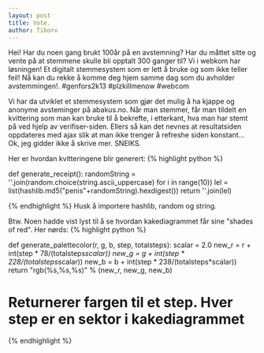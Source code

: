```yaml
---
layout: post
title: Vote. 
author: Tiborv
---
```


Hei! Har du noen gang brukt 100år på en avstemning? Har du måttet sitte og vente på at stemmene skulle bli opptalt 300 ganger til? Vi i webkom har løsningen! Et digitalt stemmesystem som er lett å bruke og som ikke teller feil! Nå kan du rekke å komme deg hjem samme dag som du avholder avstemmingen!. #genfors2k13 #plzkillmenow #webcom
</sarkasme>

Vi har da utviklet et stemmesystem som gjør det mulig å ha kjappe og anonyme avsteminger på abakus.no. Når man stemmer, får man tildelt en kvittering som man kan bruke til å bekrefte, i etterkant, hva man har stemt på ved hjelp av verifiser-siden. Ellers så kan det nevnes at resultatsiden oppdateres med ajax slik at man ikke trenger å refreshe siden konstant… 
Ok, jeg gidder ikke å skrive mer. SNEIKS.

Her er hvordan kvitteringene blir generert:
{% highlight python %}

def generate_receipt():
    randomString = ''.join(random.choice(string.ascii_uppercase) for i in range(10))
    lel = list(hashlib.md5("penis"+randomString).hexdigest())
    return ''.join(lel)

{% endhighlight %}
Husk å importere hashlib, random og string.

Btw. Noen hadde vist lyst til å se hvordan kakediagrammet får sine "shades of red". 
Her nørds:
{% highlight python %}

def generate_palettecolor(r, g, b, step, totalsteps):
    scalar = 2.0
    new_r = r + int(step * 78/(totalsteps*scalar))
    new_g = g + int(step * 228/(totalsteps*scalar))
    new_b = b + int(step * 238/(totalsteps*scalar))
    return "rgb(%s,%s,%s)" % (new_r, new_g, new_b)

# Returnerer fargen til et step. Hver step er en sektor i kakediagrammet 
{% endhighlight %}

